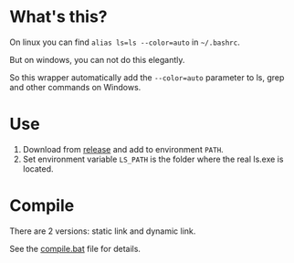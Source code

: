 # What's this?
On linux you can find
`alias ls=ls --color=auto`
in `~/.bashrc`.

But on windows, you can not do this elegantly.

So this wrapper automatically add the `--color=auto` parameter to ls, grep and other commands on Windows.

# Use

1. Download from [release](https://github.com/horizon86/winColorLs/releases/latest) and add to environment `PATH`.
2. Set environment variable `LS_PATH` is the folder where the real ls.exe is located.

# Compile

There are 2 versions: static link and dynamic link.

See the [compile.bat](compile.bat) file for details.
